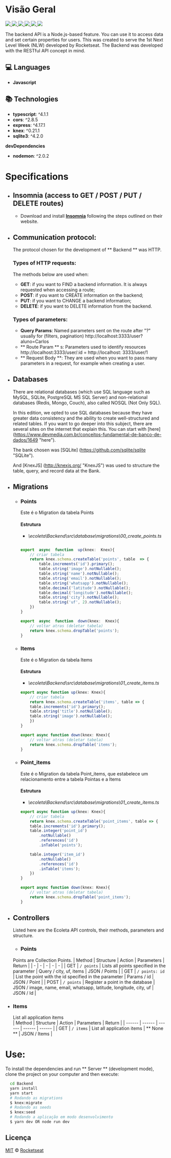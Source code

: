 


# Visão Geral
<p align="justify">
  <a aria-label="Versão do Node" href="https://github.com/nodejs/node/blob/master/doc/changelogs/CHANGELOG_V12.md#12.14.1">
    <img src="https://img.shields.io/badge/node.js@lts-12.14.1-informational?logo=Node.JS" />
</a>
  <a aria-label="express" href="https://github.com/expressjs/expresss">
    <img src="https://img.shields.io/badge/Express-4.17.1-informational?logo=expressjs" />
  </a>
  <a aria-label="cors" href="https://github.com/expressjs/expresss">
    <img src="https://img.shields.io/badge/Cors-2.8.5-informational?logo=cors" />
  </a>
  <a aria-label="SQLite" href="https://github.com/sqlite/sqlite">
    <img src="https://img.shields.io/badge/SQLite3-4.1.1-informational?logo=sql" />
  </a>
  <a aria-label="knex" href="https://github.com/Automattic/mongoose/blob/master/History.md#user-content-587--2020-01-10">
    <img src="https://img.shields.io/badge/knex.js-0.20.13-informational?logo=knex" />
  </a>
  <a aria-label="Dia 3 de 5" href="https://rocketseat.com.br/week-10/aulas#2">
    <img src="https://img.shields.io/badge/Dia-2-green" />
  </a>
</p>

The backend API is a Node.js-based feature. You can use it to access data and set certain properties for users.
This was created to serve the 1st Next Level Week (NLW) developed by Rocketseat.
The Backend was developed with the RESTful API concept in mind.

## :computer: Languages

- **Javascript**

## :books: Technologies

- **typescript**: ^4.1.1
- **cors**: ^2.8.5
- **express**: ^4.17.1
- **knex**: ^0.21.1
- **sqlite3**: ^4.2.0

**devDependencies**

- **nodemon**: ^2.0.2

# Specifications
- ## Insomnia (access to GET / POST / PUT / DELETE routes)
	- Download and install **[Insomnia](https://insomnia.rest/"Insomnia")** following the steps outlined on their website.

- ## Communication protocol:
	The protocol chosen for the development of ** Backend ** was HTTP.
	
	### Types of HTTP requests:
	The methods below are used when:
	- **GET**: if you want to FIND a backend information. It is always requested when accessing a route;
	- **POST**: if you want to CREATE information on the backend;
	- **PUT**: if you want to CHANGE a backend information;
	- **DELETE**: if you want to DELETE information from the backend.

	### Types of parameters:
	- **Query Params**: Named parameters sent on the route after "?" usually for (filters, pagination)
	http://localhost:3333/user?aluno=Carlos
	- ** Route Param ** s: Parameters used to identify resources
	http://localhost:3333/user/:id = http://localhost: 3333/user/1
	- ** Request Body **: They are used when you want to pass many parameters in a request, for example when creating a user.

- ## Databases
	There are relational databases (which use SQL language such as MySQL, SQLite, PostgreSQL MS SQL Server) and non-relational databases (Redis, Mongo, Couch), also called NOSQL (Not Only SQL).

	In this edition, we opted to use SQL databases because they have greater data consistency and the ability to create well-structured and related tables. If you want to go deeper into this subject, there are several sites on the internet that explain this. You can start with [here] (https://www.devmedia.com.br/conceitos-fundamental-de-banco-de-dados/1649 "here").

	The bank chosen was [SQLite] (https://github.com/sqlite/sqlite "SQLite").

	And [KnexJS] (http://knexjs.org/ "KnexJS") was used to structure the table, query, and record data at the Bank.

 - ## Migrations
	- ### Points
		Este é o Migration da tabela Points

		#### Estrutura
		 - *\ecoleta\Backend\src\database\migrations\00_create_points.ts*

		```js

		export  async  function  up(knex:  Knex){
			// criar tabela
			return knex.schema.createTable('points', table  => {
				table.increments('id').primary();
				table.string('image').notNullable();
				table.string('name').notNullable();
				table.string('email').notNullable();
				table.string('whatsapp').notNullable();
				table.decimal('latitude').notNullable();
				table.decimal('longitude').notNullable();
				table.string('city').notNullable();
				table.string('uf', 2).notNullable();
			})
		}

		export  async  function  down(knex:  Knex){
			// voltar atras (deletar tabela)
			return knex.schema.dropTable('points');
		}
		```

	- ### Items
		Este é o Migration da tabela Items

		#### Estrutura
		 - *\ecoleta\Backend\src\database\migrations\01_create_items.ts*

		```js
		export async function up(knex: Knex){
		    // criar tabela
		    return knex.schema.createTable('items', table => {
			table.increments('id').primary();
			table.string('title').notNullable();
			table.string('image').notNullable();
		    })
		}

		export async function down(knex: Knex){
		    // voltar atras (deletar tabela)
		    return knex.schema.dropTable('items');
		}
		```
	- ### Point_items
		Este é o Migration da tabela Point_items, que estabelece um relacionamento entre a tabela Pointas e a Items

		#### Estrutura
		 - *\ecoleta\Backend\src\database\migrations\01_create_items.ts*

		```js
		export async function up(knex: Knex){
		    // criar tabela
		    return knex.schema.createTable('point_items', table => {
			table.increments('id').primary();
			table.integer('point_id')
			    .notNullable()
			    .references('id')
			    .inTable('points');

			table.integer('item_id')
			    .notNullable()
			    .references('id')
			    .inTable('items');
		    })
		}

		export async function down(knex: Knex){
		    // voltar atras (deletar tabela)
		    return knex.schema.dropTable('point_items');
		}
		```

- ## Controllers
	Listed here are the Ecoleta API controls, their methods, parameters and structure.
	- ### Points
	Points are Collection Points.
	| Method | Structure | Action | Parameters | Return |
	| - | - | - | - | - |
	| GET | `/ points` | Lists all points specified in the parameter | Query / city, uf, items | JSON / Points |
	| GET | `/ points: id` | List the point with the id specified in the parameter | Params / id | JSON / Point |
	| POST | `/ points` | Register a point in the database | JSON / image, name, email, whatsapp, latitude, longitude, city, uf | JSON / Id |
- ### Items
	List all application items	
	| Method | Structure | Action | Parameters | Return |
	| ------ | ------ | ------ | ------ | ------ |
	| GET | `/ items` | List all application items | ** None ** | JSON / Items |

# Use:
  To install the dependencies and run ** Server ** (development mode), clone the project on your computer and then execute:
  ```bash
	cd Backend
	yarn install
	yarn start
	# Rodando as migrations
	$ knex:migrate
	# Rodando as seeds
	$ knex:seed
	# Rodando a aplicação em modo desenvolvimento
	$ yarn dev OR node run dev
  ```
## Licença

[MIT](./LICENSE) &copy; [Rocketseat](https://rocketseat.com.br/)
